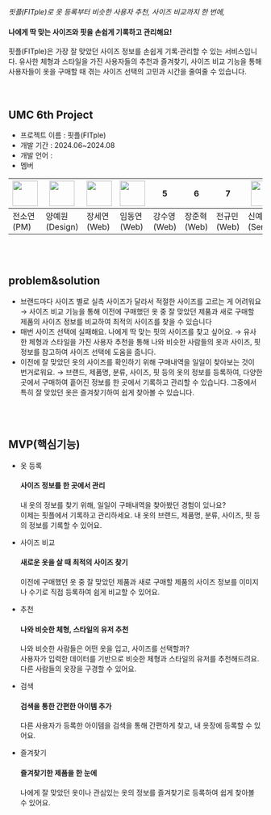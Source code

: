 *핏플(FITple)로 옷 등록부터 비슷한 사용자 추천, 사이즈 비교까지 한 번에,*

#### 나에게 딱 맞는 사이즈와 핏을 손쉽게 기록하고 관리해요!

핏플(FITple)은 가장 잘 맞았던 사이즈 정보를 손쉽게 기록·관리할 수 있는 서비스입니다. 유사한 체형과 스타일을 가진 사용자들의 추천과 즐겨찾기, 사이즈 비교 기능을 통해 사용자들이 옷을 구매할 때 겪는 사이즈 선택의 고민과 시간을 줄여줄 수 있습니다.  
  <br/>
  <br/>
  
## UMC 6th Project
- 프로젝트 이름 : 핏플(FITple)
- 개발 기간 : 2024.06~2024.08
- 개발 언어 : 
- 멤버
  
<img src="https://url/image.png" width="50" height="50"/>|<img src="https://url/image.png" width="50" height="50"/>|<img src="https://url/image.png" width="50" height="50"/>|<img src="https://url/image.png" width="50" height="50"/>|5|6|7|<img src="https://url/image.png" width="50" height="50"/>|<img src="https://url/image.png" width="50" height="50"/>|<img src="https://url/image.png" width="50" height="50"/>|<img src="https://url/image.png" width="50" height="50"/>|
-----------|--------|---|---|---|---|---|---|---|---|---
전소연(PM)|양예원(Design)|장세연(Web)|임동연(Web)|강수영(Web)|장준혁(Web)|전규민(Web)|신예진(Server)|이서연(Server)|이재욱(Server)|최건(Server)
<br/>
<br/>

## problem&solution

- 브랜드마다 사이즈 별로 실측 사이즈가 달라서 적절한 사이즈를 고르는 게 어려워요 → 사이즈 비교 기능을 통해 이전에 구매했던 옷 중 잘 맞았던 제품과 새로 구매할 제품의 사이즈 정보를 비교하여 최적의 사이즈를 찾을 수 있습니다
- 매번 사이즈 선택에 실패해요. 나에게 딱 맞는 핏의 사이즈를 찾고 싶어요. → 유사한 체형과 스타일을 가진 사용자 추천을 통해 나와 비슷한 사람들의 옷과 사이즈, 핏 정보를 참고하여 사이즈 선택에 도움을 줍니다.
- 이전에 잘 맞았던 옷의 사이즈를 확인하기 위해 구매내역을 일일이 찾아보는 것이 번거로워요. → 브랜드, 제품명, 분류, 사이즈, 핏 등의 옷의 정보를 등록하여, 다양한 곳에서 구매하여 흩어진 정보를 한 곳에서 기록하고 관리할 수 있습니다. 그중에서 특히 잘 맞았던 옷은 즐겨찾기하여 쉽게 찾아볼 수 있습니다.
<br/>
<br/>

## MVP(핵심기능)

- 옷 등록
  #### 사이즈 정보를 한 곳에서 관리
  내 옷의 정보를 찾기 위해, 일일이 구매내역을 찾아봤던 경험이 있나요? <br/>
  이제는 핏플에서 기록하고 관리하세요. 내 옷의 브랜드, 제품명, 분류, 사이즈, 핏 등의 정보를 기록할 수 있어요.

- 사이즈 비교

  #### 새로운 옷을 살 때 최적의 사이즈 찾기
    이전에 구매했던 옷 중 잘 맞았던 제품과 새로 구매할 제품의 사이즈 정보를 이미지나 수기로 직접 등록하여 쉽게 비교할 수 있어요. <br/>

- 추천
  #### 나와 비슷한 체형, 스타일의 유저 추천
  나와 비슷한 사람들은 어떤 옷을 입고, 사이즈를 선택할까?<br/>
  사용자가 입력한 데이터를 기반으로 비슷한 체형과 스타일의 유저를 추천해드려요. 다른 사람들의 옷장을 구경할 수 있어요.

- 검색
  #### 검색을 통한 간편한 아이템 추가
  다른 사용자가 등록한 아이템을 검색을 통해 간편하게 찾고, 내 옷장에 등록할 수 있어요.

- 즐겨찾기
  #### 즐겨찾기한 제품을 한 눈에
  나에게 잘 맞았던 옷이나 관심있는 옷의 정보를 즐겨찾기로 등록하여 쉽게 찾아볼 수 있어요.
